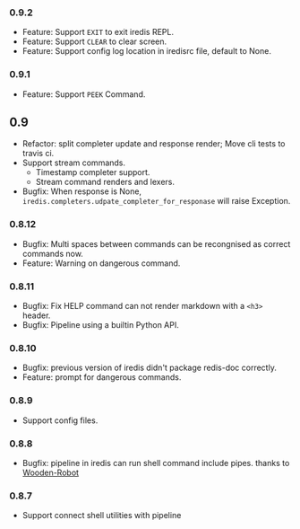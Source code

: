 ### 0.9.2

* Feature: Support `EXIT` to exit iredis REPL.
* Feature: Support `CLEAR` to clear screen.
* Feature: Support config log location in iredisrc file, default to None.

### 0.9.1

* Feature: Support `PEEK` Command.

## 0.9

* Refactor: split completer update and response render; Move cli tests to 
travis ci.
* Support stream commands.
	* Timestamp completer support.
	* Stream command renders and lexers.
* Bugfix: When response is None,
	`iredis.completers.udpate_completer_for_responase` will raise Exception.

### 0.8.12

* Bugfix: Multi spaces between commands can be recongnised as correct
commands now.
* Feature: Warning on dangerous command.

### 0.8.11

* Bugfix: Fix HELP command can not render markdown with a `<h3>` header.
* Bugfix: Pipeline using a builtin Python API.

### 0.8.10

* Bugfix: previous version of iredis didn't package redis-doc correctly.
* Feature: prompt for dangerous commands.

### 0.8.9

* Support config files.

### 0.8.8

* Bugfix: pipeline in iredis can run shell command include pipes. thanks
to [Wooden-Robot](https://github.com/Wooden-Robot)

### 0.8.7

* Support connect shell utilities with pipeline
